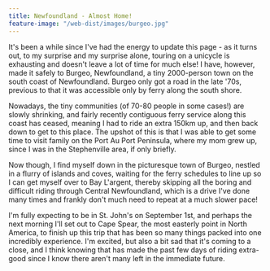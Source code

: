 ```yaml
---
title: Newfoundland - Almost Home!
feature-image: "/web-dist/images/burgeo.jpg"
---
```


It's been a while since I've had the energy to update this page - as it turns out, to my surprise and my surprise alone, touring on a unicycle is exhausting and doesn't leave a lot of time for much else! I have, however, made it safely to Burgeo, Newfoundland, a tiny 2000-person town on the south coast of Newfoundland. Burgeo only got a road in the late '70s, previous to that it was accessible only by ferry along the south shore.

Nowadays, the tiny communities (of 70-80 people in some cases!) are slowly shrinking, and fairly recently contiguous ferry service along this coast has ceased, meaning I had to ride an extra 150km up, and then back down to get to this place. The upshot of this is that I was able to get some time to visit family on the Port Au Port Peninsula, where my mom grew up, since I was in the Stephenville area, if only briefly.

Now though, I find myself down in the picturesque town of Burgeo, nestled in a flurry of islands and coves, waiting for the ferry schedules to line up so I can get myself over to Bay L'argent, thereby skipping all the boring and difficult riding through Central Newfoundland, which is a drive I've done many times and frankly don't much need to repeat at a much slower pace!

I'm fully expecting to be in St. John's on September 1st, and perhaps the next morning I'll set out to Cape Spear, the most easterly point in North America, to finish up this trip that has been so many things packed into one incredibly experience. I'm excited, but also a bit sad that it's coming to a close, and I think knowing that has made the past few days of riding extra-good since I know there aren't many left in the immediate future.
